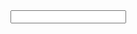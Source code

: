 
<!--  
	import formsModule de angular forms

 -->
<!-- 

-->

<html>
	<form (submit)="metodo()" #nameId></form>
	<form>
		<input [(ngModel)]="name">
	</form>

</html>

<script>	
  name: 'Ricard'
</script>